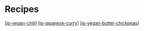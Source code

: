 # Recipes

[[ip-vegan-chili]]
[[ip-japanese-curry]]
[[ip-vegan-butter-chickpeas]]

[//begin]: # "Autogenerated link references for markdown compatibility"
[ip-vegan-chili]: recipes/ip-vegan-chili "IP Vegan Chili"
[ip-japanese-curry]: recipes/ip-japanese-curry "IP Japanese Curry"
[ip-vegan-butter-chickpeas]: recipes/ip-vegan-butter-chickpeas "ip-vegan-butter-chickpeas"
[//end]: # "Autogenerated link references"